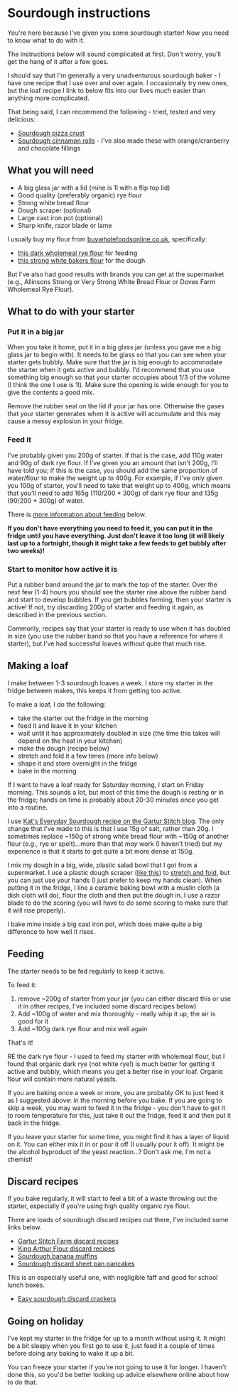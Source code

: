 # Sourdough instructions

You're here because I've given you some sourdough starter! Now you need to know what to do with it.

The instructions below will sound complicated at first. Don't worry, you'll get the hang of it after a few goes.

I should say that I'm generally a very unadventurous sourdough baker - I have one recipe that I use over and over again. I occasionally try new ones, but the loaf recipe I link to below fits into our lives much easier than anything more complicated.

That being said, I can recommend the following - tried, tested and very delicious:

- [Sourdough pizza crust](https://garturstitchfarm.com/blog/sourdough-pizza-crust)
- [Sourdough cinnamon rolls](https://garturstitchfarm.com/blog/kevins-sourdough-cinnamon-rolls) - I've also made these with orange/cranberry and chocolate fillings

## What you will need

- A big glass jar with a lid (mine is 1l with a flip top lid)
- Good quality (preferably organic) rye flour
- Strong white bread flour
- Dough scraper (optional)
- Large cast iron pot (optional)
- Sharp knife, razor blade or lame

I usually buy my flour from [buywholefoodsonline.co.uk](https://www.buywholefoodsonline.co.uk/), specifically:
- [this dark wholemeal rye flour](https://www.buywholefoodsonline.co.uk/organic-dark-wholemeal-rye-flour.html) for feeding
- [this strong white bakers flour](https://www.buywholefoodsonline.co.uk/organic-strong-white-bakers-flour.html) for the dough

But I've also had good results with brands you can get at the supermarket (e.g., Allinsons Strong or Very Strong White Bread Flour or Doves Farm Wholemeal Rye Flour).

## What to do with your starter

### Put it in a big jar

When you take it home, put it in a big glass jar (unless you gave me a big glass jar to begin with). It needs to be glass so that you can see when your starter gets bubbly. Make sure that the jar is big enough to accommodate the starter when it gets active and bubbly. I'd recommend that you use something big enough so that your starter occupies about 1/3 of the volume (I think the one I use is 1l). Make sure the opening is wide enough for you to give the contents a good mix.

Remove the rubber seal on the lid if your jar has one. Otherwise the gases that your starter generates when it is active will accumulate and this may cause a messy explosion in your fridge.

### Feed it

I've probably given you 200g of starter. If that is the case, add 110g water and 90g of dark rye flour. If I've given you an amount that isn't 200g, I'll have told you; if this is the case, you should add the same proportion of water/flour to make the weight up to 400g. For example, if I've only given you 100g of starter, you'll need to take that weight up to 400g, which means that you'll need to add 165g (110/200 * 300g) of dark rye flour and 135g (90/200 * 300g) of water.

There is [more information about feeding](#feeding) below.

**If you don't have everything you need to feed it, you can put it in the fridge until you have everything. Just don't leave it too long (it will likely last up to a fortnight, though it might take a few feeds to get bubbly after two weeks)!**

### Start to monitor how active it is

Put a rubber band around the jar to mark the top of the starter. Over the next few (1-4) hours you should see the starter rise above the rubber band and start to develop bubbles. If you get bubbles forming, then your starter is active! If not, try discarding 200g of starter and feeding it again, as described in the previous section.

Commonly, recipes say that your starter is ready to use when it has doubled in size (you use the rubber band so that you have a reference for where it starter), but I've had successful loaves without quite that much rise.

## Making a loaf

I make between 1-3 sourdough loaves a week. I store my starter in the fridge between makes, this keeps it from getting too active.

To make a loaf, I do the following:
- take the starter out the fridge in the morning
- feed it and leave it in your kitchen
- wait until it has approximately doubled in size (the time this takes will depend on the heat in your kitchen)
- make the dough (recipe below)
- stretch and fold it a few times (more info below)
- shape it and store overnight in the fridge
- bake in the morning

If I want to have a loaf ready for Saturday morning, I start on Friday morning. This sounds a lot, but most of this time the dough is resting or in the fridge; hands on time is probably about 20-30 minutes once you get into a routine.

I use [Kat's Everyday Sourdough recipe on the Gartur Stitch blog](https://garturstitchfarm.com/blog/kats-basic-sourdough). The only change that I've made to this is that I use 15g of salt, rather than 20g. I sometimes replace ~150g of strong white bread flour with ~150g of another flour (e.g., rye or spelt)...more than that *may* work (I haven't tried) but my experience is that it starts to get quite a bit more dense at 150g.

I mix my dough in a big, wide, plastic salad bowl that I got from a supermarket. I use a plastic dough scraper ([like this]( https://www.amazon.co.uk/Vogue-E401-Plain-Plastic-Scraper/dp/B00237UYDG/)) to [stretch and fold](https://www.youtube.com/watch?v=QYzxulQY1Gc), but you can just use your hands (I just prefer to keep my hands clean). When putting it in the fridge, I line a ceramic baking bowl with a muslin cloth (a dish cloth will do), flour the cloth and then put the dough in. I use a razor blade to do the scoring (you will have to do some scoring to make sure that it will rise properly).

I bake mine inside a big cast iron pot, which does make quite a big difference to how well it rises.

## Feeding 

The starter needs to be fed regularly to keep it active.

To feed it:

1. remove ~200g of starter from your jar (you can either discard this or use it in other recipes, I've included some discard recipes below)
2. Add ~100g of water and mix thoroughly - really whip it up, the air is good for it
3. Add ~100g dark rye flour and mix well again

That's it!

RE the dark rye flour - I used to feed my starter with wholemeal flour, but I found that organic dark rye (not white rye!) is much better for getting it active and bubbly, which means you get a better rise in your loaf. Organic flour will contain more natural yeasts.

If you are baking once a week or more, you are probably OK to just feed it as I suggested above: in the morning before you bake. If you are going to skip a week, you may want to feed it in the fridge - you don't have to get it to room temperature for this, just take it out the fridge, feed it and then put it back in the fridge.

If you leave your starter for some time, you might find it has a layer of liquid on it. You can either mix it in or pour it off (I usually pour it off). It might be the alcohol byproduct of the yeast reaction...? Don't ask me, I'm not a chemist!

## Discard recipes

If you bake regularly, it will start to feel a bit of a waste throwing out the starter, especially if you're using high quality organic rye flour.

There are loads of sourdough discard recipes out there, I've included some links below.

- [Gartur Stitch Farm discard recipes](https://garturstitchfarm.com/blog/category/Discard+Recipes)
- [King Arthur Flour discard recipes](https://www.kingarthurflour.com/recipes/collections/sourdough-discard-recipes)
- [Sourdough banana muffins](https://veganyackattack.com/2022/01/20/one-bowl-sourdough-banana-muffins/)
- [Sourdough discard sheet pan pancakes](https://www.pantrymama.com/sourdough-discard-sheet-pan-pancakes/)

This is an especially useful one, with negligible faff and good for school lunch boxes.
- [Easy sourdough discard crackers](https://alexandracooks.com/2022/09/11/easy-sourdough-discard-crackers-5-ingredients/)

## Going on holiday

I've kept my starter in the fridge for up to a month without using it. It might be a bit sleepy when you first go to use it, just feed it a couple of times before doing any baking to wake it up a bit.

You can freeze your starter if you're not going to use it for longer. I haven't done this, so you'd be better looking up advice elsewhere online about how to do that.
